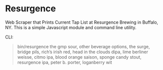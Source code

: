 # Resurgence
Web Scraper that Prints Current Tap List at Resurgence Brewing in Buffalo, NY. This is a simple Javascript module and command line utility. 

CLI: 
> bin/resurgence
the gmp sour, other beverage options, the surge, bridge pils, rich’s irish red, head in the clouds dipa, lime berliner weisse, citmo ipa, blood orange saison, sponge candy stout, resurgence ipa, peter b. porter, loganberry wit
